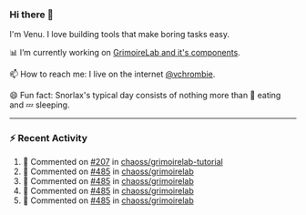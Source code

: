 ### Hi there 👋

I'm Venu. I love building tools that make boring tasks easy.

📊 I’m currently working on [GrimoireLab and it's components](https://chaoss.github.io/grimoirelab).

📫 How to reach me: I live on the internet [@vchrombie](https://www.google.co.in/search?q=vchrombie).

😄 Fun fact: Snorlax's typical day consists of nothing more than :doughnut: eating and :zzz: sleeping.

---

### :zap: Recent Activity

<!--RECENT_ACTIVITY:start-->
1. 💬 Commented on [#207](https://github.com/chaoss/grimoirelab-tutorial/pull/207#issuecomment-1113689773) in [chaoss/grimoirelab-tutorial](https://github.com/chaoss/grimoirelab-tutorial)
2. 💬 Commented on [#485](https://github.com/chaoss/grimoirelab/issues/485#issuecomment-1113177259) in [chaoss/grimoirelab](https://github.com/chaoss/grimoirelab)
3. 💬 Commented on [#485](https://github.com/chaoss/grimoirelab/issues/485#issuecomment-1113172588) in [chaoss/grimoirelab](https://github.com/chaoss/grimoirelab)
4. 💬 Commented on [#485](https://github.com/chaoss/grimoirelab/issues/485#issuecomment-1113155355) in [chaoss/grimoirelab](https://github.com/chaoss/grimoirelab)
5. 💬 Commented on [#485](https://github.com/chaoss/grimoirelab/issues/485#issuecomment-1113146567) in [chaoss/grimoirelab](https://github.com/chaoss/grimoirelab)
<!--RECENT_ACTIVITY:end-->

<!--
**vchrombie/vchrombie** is a ✨ _special_ ✨ repository because its `README.md` (this file) appears on your GitHub profile.

Here are some ideas to get you started:

- 🔭 I’m currently working on ...
- 🌱 I’m currently learning ...
- 👯 I’m looking to collaborate on ...
- 🤔 I’m looking for help with ...
- 💬 Ask me about ...
- 📫 How to reach me: ...
- 😄 Pronouns: ...
- ⚡ Fun fact: ...
-->
